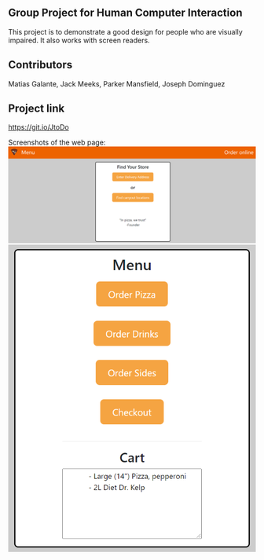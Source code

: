 ## Group Project for Human Computer Interaction

This project is to demonstrate a good design for people who are visually impaired. It also works with screen readers.

## Contributors

Matias Galante,
Jack Meeks,
Parker Mansfield,
Joseph Dominguez

## Project link
https://git.io/JtoDo

Screenshots of the web page:
![GitHub Logo](/Home-Page.PNG)
![GitHub Logo](/Menu.PNG)
